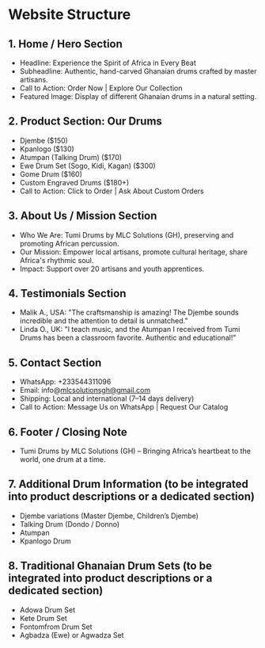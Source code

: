 
# Website Structure

## 1. Home / Hero Section
- Headline: Experience the Spirit of Africa in Every Beat
- Subheadline: Authentic, hand-carved Ghanaian drums crafted by master artisans.
- Call to Action: Order Now | Explore Our Collection
- Featured Image: Display of different Ghanaian drums in a natural setting.

## 2. Product Section: Our Drums
- Djembe ($150)
- Kpanlogo ($130)
- Atumpan (Talking Drum) ($170)
- Ewe Drum Set (Sogo, Kidi, Kagan) ($300)
- Gome Drum ($160)
- Custom Engraved Drums ($180+)
- Call to Action: Click to Order | Ask About Custom Orders

## 3. About Us / Mission Section
- Who We Are: Tumi Drums by MLC Solutions (GH), preserving and promoting African percussion.
- Our Mission: Empower local artisans, promote cultural heritage, share Africa's rhythmic soul.
- Impact: Support over 20 artisans and youth apprentices.

## 4. Testimonials Section
- Malik A., USA: "The craftsmanship is amazing! The Djembe sounds incredible and the attention to detail is unmatched."
- Linda O., UK: "I teach music, and the Atumpan I received from Tumi Drums has been a classroom favorite. Authentic and educational!"

## 5. Contact Section
- WhatsApp: +233544311096
- Email: info@mlcsolutionsgh@gmail.com
- Shipping: Local and international (7–14 days delivery)
- Call to Action: Message Us on WhatsApp | Request Our Catalog

## 6. Footer / Closing Note
- Tumi Drums by MLC Solutions (GH) – Bringing Africa’s heartbeat to the world, one drum at a time.

## 7. Additional Drum Information (to be integrated into product descriptions or a dedicated section)
- Djembe variations (Master Djembe, Children’s Djembe)
- Talking Drum (Dondo / Donno)
- Atumpan
- Kpanlogo Drum

## 8. Traditional Ghanaian Drum Sets (to be integrated into product descriptions or a dedicated section)
- Adowa Drum Set
- Kete Drum Set
- Fontomfrom Drum Set
- Agbadza (Ewe) or Agwadza Set


